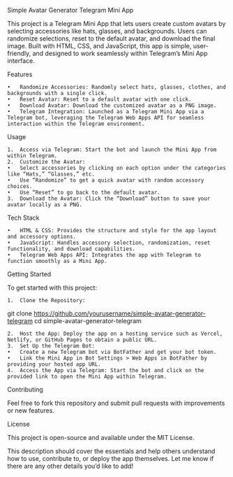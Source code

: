
Simple Avatar Generator Telegram Mini App

This project is a Telegram Mini App that lets users create custom avatars by selecting accessories like hats, glasses, and backgrounds. Users can randomize selections, reset to the default avatar, and download the final image. Built with HTML, CSS, and JavaScript, this app is simple, user-friendly, and designed to work seamlessly within Telegram’s Mini App interface.

Features

	•	Randomize Accessories: Randomly select hats, glasses, clothes, and backgrounds with a single click.
	•	Reset Avatar: Reset to a default avatar with one click.
	•	Download Avatar: Download the customized avatar as a PNG image.
	•	Telegram Integration: Launched as a Telegram Mini App via a Telegram bot, leveraging the Telegram Web Apps API for seamless interaction within the Telegram environment.

Usage

	1.	Access via Telegram: Start the bot and launch the Mini App from within Telegram.
	2.	Customize the Avatar:
	•	Select accessories by clicking on each option under the categories like “Hats,” “Glasses,” etc.
	•	Use “Randomize” to get a quick avatar with random accessory choices.
	•	Use “Reset” to go back to the default avatar.
	3.	Download the Avatar: Click the “Download” button to save your avatar locally as a PNG.

Tech Stack

	•	HTML & CSS: Provides the structure and style for the app layout and accessory options.
	•	JavaScript: Handles accessory selection, randomization, reset functionality, and download capabilities.
	•	Telegram Web Apps API: Integrates the app with Telegram to function smoothly as a Mini App.

Getting Started

To get started with this project:

	1.	Clone the Repository:

git clone https://github.com/yourusername/simple-avatar-generator-telegram
cd simple-avatar-generator-telegram


	2.	Host the App: Deploy the app on a hosting service such as Vercel, Netlify, or GitHub Pages to obtain a public URL.
	3.	Set Up the Telegram Bot:
	•	Create a new Telegram bot via BotFather and get your bot token.
	•	Link the Mini App in Bot Settings > Web Apps in BotFather by providing your hosted app URL.
	4.	Access the App via Telegram: Start the bot and click on the provided link to open the Mini App within Telegram.

Contributing

Feel free to fork this repository and submit pull requests with improvements or new features.

License

This project is open-source and available under the MIT License.

This description should cover the essentials and help others understand how to use, contribute to, or deploy the app themselves. Let me know if there are any other details you’d like to add!